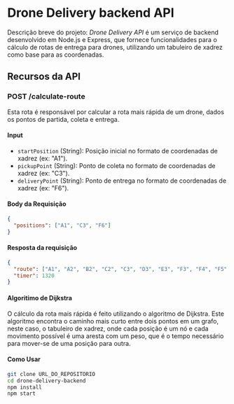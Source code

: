 # Drone Delivery backend API

Descrição breve do projeto: _Drone Delivery API_ é um serviço de backend desenvolvido em Node.js e Express, que fornece funcionalidades para o cálculo de rotas de entrega para drones, utilizando um tabuleiro de xadrez como base para as coordenadas.

## Recursos da API

### POST /calculate-route

Esta rota é responsável por calcular a rota mais rápida de um drone, dados os pontos de partida, coleta e entrega.

#### Input

- `startPosition` (String): Posição inicial no formato de coordenadas de xadrez (ex: "A1").
- `pickupPoint` (String): Ponto de coleta no formato de coordenadas de xadrez (ex: "C3").
- `deliveryPoint` (String): Ponto de entrega no formato de coordenadas de xadrez (ex: "F6").



#### Body da Requisição

```json
{
  "positions": ["A1", "C3", "F6"]
}
```



#### Resposta da requisição 
```json
{
  "route": ["A1", "A2", "B2", "C2", "C3", "D3", "E3", "F3", "F4", "F5", "F6"],
  "timer": 1320
}
```
#### Algoritimo de Dijkstra

O cálculo da rota mais rápida é feito utilizando o algoritmo de Dijkstra. Este algoritmo encontra o caminho mais curto entre dois pontos em um grafo, neste caso, o tabuleiro de xadrez, onde cada posição é um nó e cada movimento possível é uma aresta com um peso, que é o tempo necessário para mover-se de uma posição para outra.


#### Como Usar
```bash
git clone URL_DO_REPOSITORIO
cd drone-delivery-backend
npm install
npm start
```





